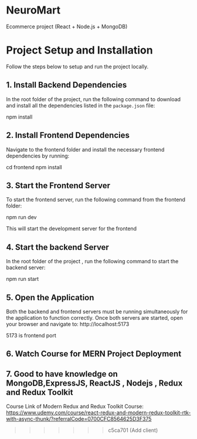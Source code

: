 # NeuroMart
Ecommerce project (React + Node.js + MongoDB)

# Project Setup and Installation
Follow the steps below to setup and run the project locally.

## 1. Install Backend Dependencies
In the root folder of the project, run the following command to download and install all the dependencies listed in the `package.json` file:

npm install


## 2. Install Frontend Dependencies
Navigate to the frontend folder and install the necessary frontend dependencies by running:

cd frontend
npm install


## 3. Start the Frontend Server
To start the frontend server, run the following command from the frontend folder:

npm run dev

This will start the development server for the frontend


## 4. Start the backend Server
In the root folder of the project , run the following command to start the backend server:

npm run start


## 5. Open the Application
Both the backend and frontend servers must be running simultaneously for the application to function correctly. Once both servers are started, open your browser and navigate to:
http://localhost:5173

5173 is frontend port


## 6. Watch Course for MERN Project Deployment

## 7. Good to have knowledge on MongoDB,ExpressJS, ReactJS , Nodejs , Redux and Redux Toolkit
Course Link of Modern Redux and Redux Toolkit Course: https://www.udemy.com/course/react-redux-and-modern-redux-toolkit-rtk-with-async-thunk/?referralCode=0700CFC8564625D3F375 
>>>>>>> c5ca701 (Add client)
